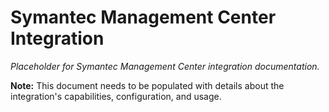 # Symantec Management Center Integration

*Placeholder for Symantec Management Center integration documentation.*

**Note:** This document needs to be populated with details about the integration's capabilities, configuration, and usage.
